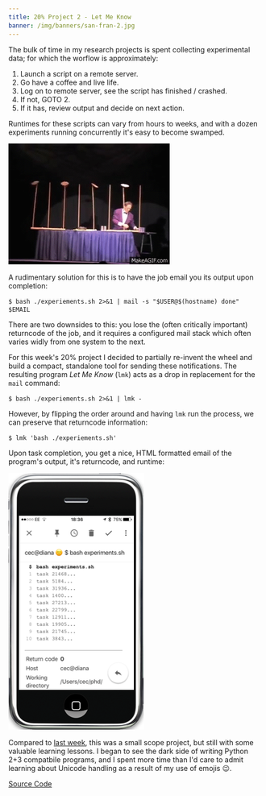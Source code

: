 ```yaml
---
title: 20% Project 2 - Let Me Know
banner: /img/banners/san-fran-2.jpg
---
```


The bulk of time in my research projects is spent collecting experimental data; for which the worflow is approximately:

1. Launch a script on a remote server.
2. Go have a coffee and live life.
3. Log on to remote server, see the script has finished / crashed.
4. If not, GOTO 2.
5. If it has, review output and decide on next action.

Runtimes for these scripts can vary from hours to weeks, and with a dozen experiments running concurrently it's easy to become swamped.

![Spinning Plates](/images/2017-04-19-plates.gif)

A rudimentary solution for this is to have the job email you its output upon completion:

```
$ bash ./experiements.sh 2>&1 | mail -s "$USER@$(hostname) done" $EMAIL
```

There are two downsides to this: you lose the (often critically important) returncode of the job, and it requires a configured mail stack which often varies widly from one system to the next.

For this week's 20% project I decided to partially re-invent the wheel and build a compact, standalone tool for sending these notifications. The resulting program *Let Me Know* (`lmk`) acts as a drop in replacement for the `mail` command:

```
$ bash ./experiements.sh 2>&1 | lmk -
```

However, by flipping the order around and having `lmk` run the process, we can preserve that returncode information:

```
$ lmk 'bash ./experiements.sh'
```

Upon task completion, you get a nice, HTML formatted email of the program's output, it's returncode, and runtime:

![Email Notification](/images/2017-04-19-lmk.png)

Compared to [last week](/2017/20pc-1-bazel), this was a small scope project, but still with some valuable learning lessons. I began to see the dark side of writing Python 2+3 compatbile programs, and I spent more time than I'd care to admit learning about Unicode handling as a result of my use of emojis 😉.

<div class="btn-row">
  <a href="https://github.com/ChrisCummins/lmk" class="btn btn-github">
    Source Code
  </a>
</div>
